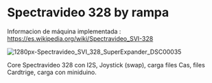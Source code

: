 # Spectravideo 328 by rampa

Informacion de máquina implementada : https://es.wikipedia.org/wiki/Spectravideo_SVI-328

![1280px-Spectravideo_SVI_328_SuperExpander_DSC00035](https://user-images.githubusercontent.com/31018768/132090677-0e0d9e0d-908f-427c-9e85-9e4f39d2f7ba.jpg)

Core Spectravideo 328 con I2S, Joystick (swap), carga files Cas, files Cardtrige, carga con miniduino.
